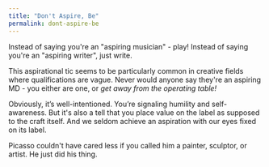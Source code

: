 ```yaml
---
title: "Don't Aspire, Be"
permalink: dont-aspire-be
---
```


Instead of saying you're an "aspiring musician" - play! Instead of saying you're an "aspiring writer", just write.

This aspirational tic seems to be particularly common in creative fields where qualifications are vague. Never would anyone say they're an aspiring MD - you either are one, or *get away from the operating table!*

Obviously, it’s well-intentioned. You’re signaling humility and self-awareness. But it's also a tell that you place value on the label as supposed to the craft itself. And we seldom achieve an aspiration with our eyes fixed on its label.

Picasso couldn't have cared less if you called him a painter, sculptor, or artist. He just did his thing.
